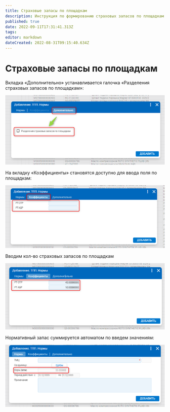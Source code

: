 ```yaml
---
title: Страховые запасы по площадкам
description: Инструкция по формированию страховых запасов по площадкам
published: true
date: 2022-09-11T17:31:41.313Z
tags: 
editor: markdown
dateCreated: 2022-08-31T09:15:40.634Z
---
```


# Страховые запасы по площадкам

Вкладка «Дополнительно» устанавливается галочка «Разделения страховых запасов по площадкам»:

![](<../../../assets/0 (62)1.png>)

На вкладку «Коэффициенты» становятся доступно для ввода поля по площадкам:

![](<../../../assets/1 (2)1.png>)

Вводим кол-во страховых запасов по площадкам

![](<../../../assets/2 (1)1.png>)

Нормативный запас суммируется автоматом по введем значениям:

![](<../../../assets/3 (18)1.png>)
